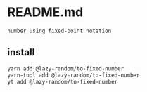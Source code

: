 # README.md

    number using fixed-point notation

## install

```bash
yarn add @lazy-random/to-fixed-number
yarn-tool add @lazy-random/to-fixed-number
yt add @lazy-random/to-fixed-number
```

